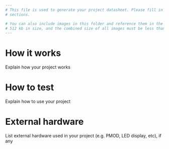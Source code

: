 ```yaml
---
# This file is used to generate your project datasheet. Please fill in the information below and delete any unused
# sections. 

# You can also include images in this folder and reference them in the markdown. Each image must be less than
# 512 kb in size, and the combined size of all images must be less than 1 MB.
---
```


# How it works

Explain how your project works

# How to test

Explain how to use your project

# External hardware

List external hardware used in your project (e.g. PMOD, LED display, etc), if any
